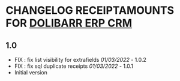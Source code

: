 # CHANGELOG RECEIPTAMOUNTS FOR [DOLIBARR ERP CRM](https://www.dolibarr.org)

## 1.0
- FIX : fix list visibility for extrafields *01/03/2022* - 1.0.2
- FIX : fix sql duplicate receipts *01/03/2022* - 1.0.1
- Initial version
